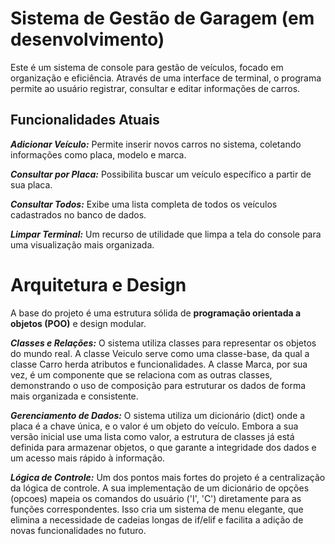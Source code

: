 # Sistema de Gestão de Garagem (em desenvolvimento)

Este é um sistema de console para gestão de veículos, focado em organização e eficiência. Através de uma interface de terminal, o programa permite ao usuário registrar, consultar e editar informações de carros.

## Funcionalidades Atuais
***Adicionar Veículo:*** Permite inserir novos carros no sistema, coletando informações como placa, modelo e marca.

***Consultar por Placa:*** Possibilita buscar um veículo específico a partir de sua placa.

***Consultar Todos:*** Exibe uma lista completa de todos os veículos cadastrados no banco de dados.

***Limpar Terminal:*** Um recurso de utilidade que limpa a tela do console para uma visualização mais organizada.

# Arquitetura e Design
A base do projeto é uma estrutura sólida de **programação orientada a objetos (POO)** e design modular.

***Classes e Relações:*** O sistema utiliza classes para representar os objetos do mundo real. A classe Veiculo serve como uma classe-base, da qual a classe Carro herda atributos e funcionalidades. A classe Marca, por sua vez, é um componente que se relaciona com as outras classes, demonstrando o uso de composição para estruturar os dados de forma mais organizada e consistente.

***Gerenciamento de Dados:*** O sistema utiliza um dicionário (dict) onde a placa é a chave única, e o valor é um objeto do veículo. Embora a sua versão inicial use uma lista como valor, a estrutura de classes já está definida para armazenar objetos, o que garante a integridade dos dados e um acesso mais rápido à informação.

***Lógica de Controle:*** Um dos pontos mais fortes do projeto é a centralização da lógica de controle. A sua implementação de um dicionário de opções (opcoes) mapeia os comandos do usuário ('I', 'C') diretamente para as funções correspondentes. Isso cria um sistema de menu elegante, que elimina a necessidade de cadeias longas de if/elif e facilita a adição de novas funcionalidades no futuro.
